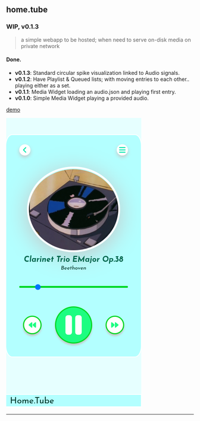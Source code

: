 ## home.tube

### WIP, v0.1.3

> a simple webapp to be hosted; when need to serve on-disk media on private network

#### Done.

* **v0.1.3**: Standard circular spike visualization linked to Audio signals.
* **v0.1.2**: Have Playlist & Queued lists; with moving entries to each other.. playing either as a set.
* **v0.1.1**: Media Widget loading an audio.json and playing first entry.
* **v0.1.0**: Simple Media Widget playing a provided audio.

[demo](https://abhishekkr.github.io/home.tube/)

![Home.Tube WebUI](./HomeTubeScreenshot.png)

---

